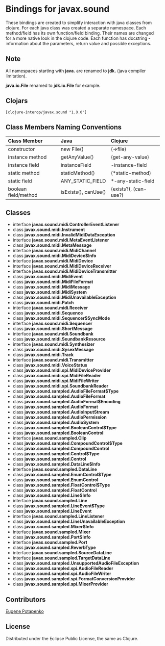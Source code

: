 # Bindings for javax.sound

These bindings are created to simplify interaction with java classes from clojure.
For each java class was created a separate namespace.
Each method/field has its own function/field binding.
Their names are changed for a more native look in the clojure code. Each function has docstring - information about the parameters, return value and possible exceptions.

## Note

All namespaces starting with **java.** are renamed to **jdk.** (java compiler limitation). 

**java.io.File** renamed to **jdk.io.File** for example. 




## Clojars

```
[clojure-interop/javax.sound "1.0.0"]
```

## Class Members Naming Conventions

| Class Member | Java | Clojure |
|:--|:--|:--|
| constructor | new File() | (->file) |
| instance method | getAnyValue() | (get-any-value) |
| instance field | instanceField | -instance-field |
| static method | staticMethod() | (*static-method) |
| static field | ANY_STATIC_FIELD | *-any-static-field |
| boolean field/method | isExists(), canUse() | (exists?), (can-use?) |

## Classes

- interface **javax.sound.midi.ControllerEventListener**
- class **javax.sound.midi.Instrument**
- class **javax.sound.midi.InvalidMidiDataException**
- interface **javax.sound.midi.MetaEventListener**
- class **javax.sound.midi.MetaMessage**
- interface **javax.sound.midi.MidiChannel**
- class **javax.sound.midi.MidiDevice$Info**
- interface **javax.sound.midi.MidiDevice**
- interface **javax.sound.midi.MidiDeviceReceiver**
- interface **javax.sound.midi.MidiDeviceTransmitter**
- class **javax.sound.midi.MidiEvent**
- class **javax.sound.midi.MidiFileFormat**
- class **javax.sound.midi.MidiMessage**
- class **javax.sound.midi.MidiSystem**
- class **javax.sound.midi.MidiUnavailableException**
- class **javax.sound.midi.Patch**
- interface **javax.sound.midi.Receiver**
- class **javax.sound.midi.Sequence**
- class **javax.sound.midi.Sequencer$SyncMode**
- interface **javax.sound.midi.Sequencer**
- class **javax.sound.midi.ShortMessage**
- interface **javax.sound.midi.Soundbank**
- class **javax.sound.midi.SoundbankResource**
- interface **javax.sound.midi.Synthesizer**
- class **javax.sound.midi.SysexMessage**
- class **javax.sound.midi.Track**
- interface **javax.sound.midi.Transmitter**
- class **javax.sound.midi.VoiceStatus**
- class **javax.sound.midi.spi.MidiDeviceProvider**
- class **javax.sound.midi.spi.MidiFileReader**
- class **javax.sound.midi.spi.MidiFileWriter**
- class **javax.sound.midi.spi.SoundbankReader**
- class **javax.sound.sampled.AudioFileFormat$Type**
- class **javax.sound.sampled.AudioFileFormat**
- class **javax.sound.sampled.AudioFormat$Encoding**
- class **javax.sound.sampled.AudioFormat**
- class **javax.sound.sampled.AudioInputStream**
- class **javax.sound.sampled.AudioPermission**
- class **javax.sound.sampled.AudioSystem**
- class **javax.sound.sampled.BooleanControl$Type**
- class **javax.sound.sampled.BooleanControl**
- interface **javax.sound.sampled.Clip**
- class **javax.sound.sampled.CompoundControl$Type**
- class **javax.sound.sampled.CompoundControl**
- class **javax.sound.sampled.Control$Type**
- class **javax.sound.sampled.Control**
- class **javax.sound.sampled.DataLine$Info**
- interface **javax.sound.sampled.DataLine**
- class **javax.sound.sampled.EnumControl$Type**
- class **javax.sound.sampled.EnumControl**
- class **javax.sound.sampled.FloatControl$Type**
- class **javax.sound.sampled.FloatControl**
- class **javax.sound.sampled.Line$Info**
- interface **javax.sound.sampled.Line**
- class **javax.sound.sampled.LineEvent$Type**
- class **javax.sound.sampled.LineEvent**
- interface **javax.sound.sampled.LineListener**
- class **javax.sound.sampled.LineUnavailableException**
- class **javax.sound.sampled.Mixer$Info**
- interface **javax.sound.sampled.Mixer**
- class **javax.sound.sampled.Port$Info**
- interface **javax.sound.sampled.Port**
- class **javax.sound.sampled.ReverbType**
- interface **javax.sound.sampled.SourceDataLine**
- interface **javax.sound.sampled.TargetDataLine**
- class **javax.sound.sampled.UnsupportedAudioFileException**
- class **javax.sound.sampled.spi.AudioFileReader**
- class **javax.sound.sampled.spi.AudioFileWriter**
- class **javax.sound.sampled.spi.FormatConversionProvider**
- class **javax.sound.sampled.spi.MixerProvider**

## Contributors

[Eugene Potapenko](https://github.com/potapenko/)

## License

Distributed under the Eclipse Public License, the same as Clojure.
